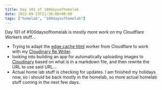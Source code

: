 ```yaml
---
title: Day 101 of 100daysofhomelab
date: 2022-09-23T21:30:00+00:00
tags: ["homelab", "100daysofhomelab"]
---
```

Day 101 of #100daysofhomelab is mostly more work on my Cloudflare Workers stuff...

* Trying to adapt the [edge cache html](https://github.com/cloudflare/templates/blob/main/examples/edge-cache-html/edge-cache-html.js) worker from Cloudflare to work with my [Cloudinary Re Writer](https://github.com/tiernano/cloudinary-rewrtier).
* looking into building an app for automatically uploading images to [Cloudinary](https://cloudinary.com/invites/lpov9zyyucivvxsnalc5/odc5hvptjxifri3jusn9?t=default) based on what is in a markdown file, and then rewrite the URL to use said URL...
* Actual home lab stuff is checking for updates. I am finished my holidays now, so i should be back mostly in the homelab, so more actual homelab stuff coming in the next few days.
